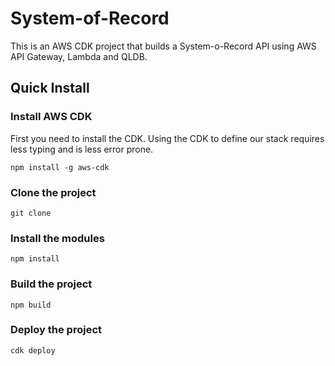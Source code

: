 # System-of-Record

This is an AWS CDK project that builds a System-o-Record API using AWS API Gateway, Lambda and QLDB.

## Quick Install

### Install AWS CDK

First you need to install the CDK. Using the CDK to define our stack requires less typing and is less error prone.

```
npm install -g aws-cdk
```

### Clone the project

```
git clone 
```

### Install the modules

```
npm install
```

### Build the project

```
npm build
```

### Deploy the project

```
cdk deploy
```



